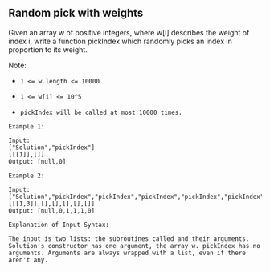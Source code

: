 ## Random pick with weights

Given an array w of positive integers, where w[i] describes the weight of index i, write a function pickIndex which randomly picks an index in proportion to its weight.

Note:  

-     1 <= w.length <= 10000
-     1 <= w[i] <= 10^5
-     pickIndex will be called at most 10000 times.
```
Example 1:

Input: 
["Solution","pickIndex"]
[[[1]],[]]
Output: [null,0]

Example 2:

Input: 
["Solution","pickIndex","pickIndex","pickIndex","pickIndex","pickIndex"]
[[[1,3]],[],[],[],[],[]]
Output: [null,0,1,1,1,0]

Explanation of Input Syntax:

The input is two lists: the subroutines called and their arguments. Solution's constructor has one argument, the array w. pickIndex has no arguments. Arguments are always wrapped with a list, even if there aren't any.
```